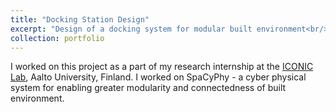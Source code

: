 ```yaml
---
title: "Docking Station Design"
excerpt: "Design of a docking system for modular built environment<br/><img src='/images/Addock.png'>"
collection: portfolio
---
```


I worked on this project as a part of my research internship at the [ICONIC Lab](bim.aalto.fi), Aalto University, Finland. I worked on SpaCyPhy - a cyber physical system for enabling greater modularity and connectedness of built environment. 

